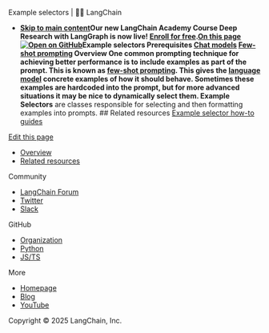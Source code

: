 Example selectors | 🦜️🔗 LangChain
- **[Skip to main content](#__docusaurus_skipToContent_fallback)Our new LangChain Academy Course Deep Research with LangGraph is now live! [Enroll for free](https://academy.langchain.com/courses/deep-research-with-langgraph/?utm_medium=internal&utm_source=docs&utm_campaign=q3-2025_deep-research-course_co).[On this page![Open on GitHub ](https://img.shields.io/badge/Open%20on%20GitHub-grey?logo=github&logoColor=white)](https://github.com/langchain-ai/langchain/blob/master/docs/docs/concepts/example_selectors.mdx)Example selectors Prerequisites [Chat models](/docs/concepts/chat_models/) [Few-shot prompting](/docs/concepts/few_shot_prompting/) Overview[​](#overview) One common prompting technique for achieving better performance is to include examples as part of the prompt. This is known as [few-shot prompting](/docs/concepts/few_shot_prompting/). This gives the [language model](/docs/concepts/chat_models/) concrete examples of how it should behave. Sometimes these examples are hardcoded into the prompt, but for more advanced situations it may be nice to dynamically select them. Example Selectors** are classes responsible for selecting and then formatting examples into prompts. ## Related resources[​](#related-resources) [Example selector how-to guides](/docs/how_to/#example-selectors)

[Edit this page](https://github.com/langchain-ai/langchain/edit/master/docs/docs/concepts/example_selectors.mdx)

- [Overview](#overview)
- [Related resources](#related-resources)

Community

- [LangChain Forum](https://forum.langchain.com/)
- [Twitter](https://twitter.com/LangChainAI)
- [Slack](https://www.langchain.com/join-community)

GitHub

- [Organization](https://github.com/langchain-ai)
- [Python](https://github.com/langchain-ai/langchain)
- [JS/TS](https://github.com/langchain-ai/langchainjs)

More

- [Homepage](https://langchain.com)
- [Blog](https://blog.langchain.dev)
- [YouTube](https://www.youtube.com/@LangChain)

Copyright © 2025 LangChain, Inc.